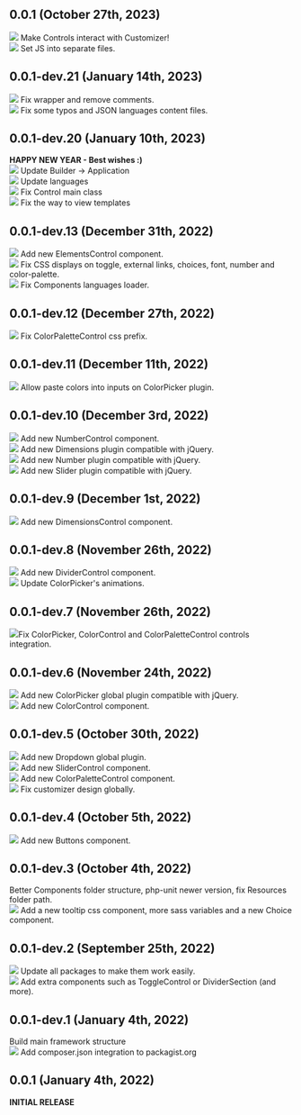 ## 0.0.1 (October 27th, 2023)
![][fixed] Make Controls interact with Customizer!  
![][updated] Set JS into separate files.

## 0.0.1-dev.21 (January 14th, 2023)
![][fixed] Fix wrapper and remove comments.  
![][fixed] Fix some typos and JSON languages content files.

## 0.0.1-dev.20 (January 10th, 2023)
**HAPPY NEW YEAR - Best wishes :)**  
![][updated] Update Builder -> Application  
![][updated] Update languages  
![][fixed] Fix Control main class  
![][fixed] Fix the way to view templates

## 0.0.1-dev.13 (December 31th, 2022)
![][added] Add new ElementsControl component.  
![][fixed] Fix CSS displays on toggle, external links, choices, font, number and color-palette.  
![][fixed] Fix Components languages loader.

## 0.0.1-dev.12 (December 27th, 2022)
![][fixed] Fix ColorPaletteControl css prefix.

## 0.0.1-dev.11 (December 11th, 2022)
![][fixed] Allow paste colors into inputs on ColorPicker plugin.

## 0.0.1-dev.10 (December 3rd, 2022)
![][added] Add new NumberControl component.  
![][added] Add new Dimensions plugin compatible with jQuery.  
![][added] Add new Number plugin compatible with jQuery.  
![][added] Add new Slider plugin compatible with jQuery.

## 0.0.1-dev.9 (December 1st, 2022)
![][added] Add new DimensionsControl component.  

## 0.0.1-dev.8 (November 26th, 2022)
![][added] Add new DividerControl component.  
![][updated] Update ColorPicker's animations.

## 0.0.1-dev.7 (November 26th, 2022)
![][fixed]Fix ColorPicker, ColorControl and ColorPaletteControl controls integration.

## 0.0.1-dev.6 (November 24th, 2022)
![][added] Add new ColorPicker global plugin compatible with jQuery.  
![][added] Add new ColorControl component.

## 0.0.1-dev.5 (October 30th, 2022)
![][added] Add new Dropdown global plugin.  
![][added] Add new SliderControl component.  
![][added] Add new ColorPaletteControl component.  
![][fixed] Fix customizer design globally.

## 0.0.1-dev.4 (October 5th, 2022)
![][added] Add new Buttons component.

## 0.0.1-dev.3 (October 4th, 2022)
Better Components folder structure, php-unit newer version, fix Resources folder path.  
![][added] Add a new tooltip css component, more sass variables and a new Choice component.

## 0.0.1-dev.2 (September 25th, 2022)
![][updated] Update all packages to make them work easily.  
![][added] Add extra components such as ToggleControl or DividerSection (and more).

## 0.0.1-dev.1 (January 4th, 2022)
Build main framework structure  
![][added] Add composer.json integration to packagist.org

## 0.0.1 (January 4th, 2022)
**INITIAL RELEASE**

<!-- links & imgs dfn's -->
[added]: https://img.shields.io/badge/ADDED-27bd07.svg?style=flat-square
[fixed]: https://img.shields.io/badge/FIXED-f0506e.svg?style=flat-square
[updated]: https://img.shields.io/badge/UPDATED-115cfa.svg?style=flat-square
